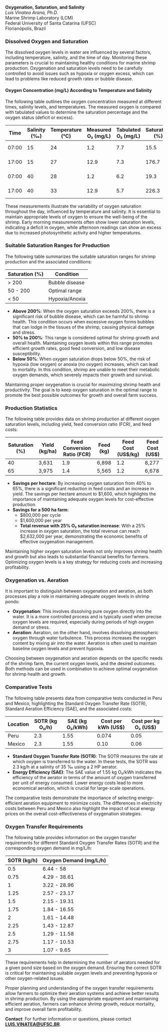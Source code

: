 **Oxygenation, Saturation, and Salinity**  
*Luis Vinatea Arana, Ph.D.*  
Marine Shrimp Laboratory (LCM)  
Federal University of Santa Catarina (UFSC)  
Florianópolis, Brazil  

### Dissolved Oxygen and Saturation

The dissolved oxygen levels in water are influenced by several factors, including temperature, salinity, and the time of day. Monitoring these parameters is crucial to maintaining healthy conditions for marine shrimp production. Oxygenation and saturation levels need to be carefully controlled to avoid issues such as hypoxia or oxygen excess, which can lead to problems like reduced growth rates or bubble disease.

#### Oxygen Concentration (mg/L) According to Temperature and Salinity

The following table outlines the oxygen concentration measured at different times, salinity levels, and temperatures. The measured oxygen is compared with tabulated values to determine the saturation percentage and the oxygen status (deficit or excess).

| Time  | Salinity (‰) | Temperature (°C) | Measured O₂ (mg/L) | Tabulated O₂ (mg/L) | Saturation (%) | Oxygen Status     |
|-------|--------------|------------------|--------------------|---------------------|---------------|------------------|
| 07:00 | 15           | 24               | 1.2                | 7.7                 | 15.5          | Lacking 84.5%    |
| 17:00 | 15           | 27               | 12.9               | 7.3                 | 176.7         | Excess 76.7%     |
| 07:00 | 40           | 28               | 1.2                | 6.2                 | 19.3          | Lacking 80.7%    |
| 17:00 | 40           | 33               | 12.9               | 5.7                 | 226.3         | Excess 126.3%    |

These measurements illustrate the variability of oxygen saturation throughout the day, influenced by temperature and salinity. It is essential to maintain appropriate levels of oxygen to ensure the well-being of the shrimp. Early morning measurements often show lower saturation levels, indicating a deficit in oxygen, while afternoon readings can show an excess due to increased photosynthetic activity and higher temperatures.

### Suitable Saturation Ranges for Production

The following table summarizes the suitable saturation ranges for shrimp production and the associated conditions:

| Saturation (%) | Condition           |
|----------------|---------------------|
| > 200          | Bubble disease      |
| 50 - 200       | Optimal range       |
| < 50           | Hypoxia/Anoxia      |

- **Above 200%**: When the oxygen saturation exceeds 200%, there is a significant risk of bubble disease, which can be harmful to shrimp health. This condition occurs when excessive oxygen forms bubbles that can lodge in the tissues of the shrimp, causing physical damage and stress.  
- **50% to 200%**: This range is considered optimal for shrimp growth and overall health. Maintaining oxygen levels within this range promotes efficient growth rates, good feed conversion, and low disease susceptibility.  
- **Below 50%**: When oxygen saturation drops below 50%, the risk of hypoxia (low oxygen) or anoxia (no oxygen) increases, which can lead to mortality. In this condition, shrimp are unable to meet their metabolic oxygen demands, which severely impacts their growth and survival.

Maintaining proper oxygenation is crucial for maximizing shrimp health and productivity. The goal is to keep oxygen saturation in the optimal range to promote the best possible outcomes for growth and overall farm success.

### Production Statistics

The following table provides data on shrimp production at different oxygen saturation levels, including yield, feed conversion ratio (FCR), and feed costs:

| Saturation (%) | Yield (kg/ha) | Feed Conversion Ratio (FCR) | Feed (kg) | Feed Cost (US$/kg) | Feed Cost (US$) |
|----------------|---------------|-----------------------------|-----------|--------------------|-----------------|
| 40             | 3,631         | 1.9                         | 6,898     | 1.2                | 8,277           |
| 65             | 3,975         | 1.4                         | 5,565     | 1.2                | 6,678           |

- **Savings per hectare**: By increasing oxygen saturation from 40% to 65%, there is a significant reduction in feed costs and an increase in yield. The savings per hectare amount to $1,600, which highlights the importance of maintaining adequate oxygen levels for cost-effective production.  
- **Savings for a 500 ha farm**:  
  - $800,000 per cycle  
  - $1,600,000 per year  
  - **Total revenue with 25% O₂ saturation increase**: With a 25% increase in oxygen saturation, the total revenue can reach $2,632,000 per year, demonstrating the economic benefits of effective oxygenation management.

Maintaining higher oxygen saturation levels not only improves shrimp health and growth but also leads to substantial financial benefits for farmers. Optimizing oxygen levels is a key strategy for reducing costs and increasing profitability.

### Oxygenation vs. Aeration

It is important to distinguish between oxygenation and aeration, as both processes play a role in maintaining adequate oxygen levels in shrimp ponds:

- **Oxygenation**: This involves dissolving pure oxygen directly into the water. It is a more controlled process and is typically used when precise oxygen levels are required, especially during periods of high oxygen demand or stress.  
- **Aeration**: Aeration, on the other hand, involves dissolving atmospheric oxygen through water turbulence. This process increases the oxygen content by mixing air into the water. Aeration is often used to maintain baseline oxygen levels and prevent hypoxia.

Choosing between oxygenation and aeration depends on the specific needs of the shrimp farm, the current oxygen levels, and the desired outcomes. Both methods can be used in combination to achieve optimal oxygenation for shrimp health and growth.

### Comparative Tests

The following table presents data from comparative tests conducted in Peru and Mexico, highlighting the Standard Oxygen Transfer Rate (SOTR), Standard Aeration Efficiency (SAE), and the associated costs:

| Location     | SOTR (kg O₂/h) | SAE (kg O₂/kWh) | Cost per kWh (US$) | Cost per kg O₂ (US$) |
|--------------|----------------|-----------------|--------------------|----------------------|
| Peru         | 2.3            | 1.55            | 0.074              | 0.05                 |
| Mexico       | 2.3            | 1.55            | 0.10               | 0.06                 |

- **Standard Oxygen Transfer Rate (SOTR)**: The SOTR measures the rate at which oxygen is transferred to the water. In these tests, the SOTR was 2.3 kg/h at a salinity of 35 ‰ using a 2 HP aerator.  
- **Energy Efficiency (SAE)**: The SAE value of 1.55 kg O₂/kWh indicates the efficiency of the aerator in terms of the amount of oxygen transferred per unit of energy consumed. Lower energy costs lead to more economical aeration, which is crucial for large-scale operations.

The comparative tests demonstrate the importance of selecting energy-efficient aeration equipment to minimize costs. The differences in electricity costs between Peru and Mexico also highlight the impact of local energy prices on the overall cost-effectiveness of oxygenation strategies.

### Oxygen Transfer Requirements

The following table provides information on the oxygen transfer requirements for different Standard Oxygen Transfer Rates (SOTR) and the corresponding oxygen demand in mg/L/h:

| SOTR (kg/h) | Oxygen Demand (mg/L/h) |
|-------------|------------------------|
| 0.5         | 6.44 - 58              |
| 0.75        | 4.29 - 38.61           |
| 1           | 3.22 - 28.96           |
| 1.25        | 2.57 - 23.17           
| 1.5         | 2.15 - 19.31           |
| 1.75        | 1.84 - 16.55           |
| 2           | 1.61 - 14.48           |
| 2.25        | 1.43 - 12.87           |
| 2.5         | 1.29 - 11.58           |
| 2.75        | 1.17 - 10.53           |
| 3           | 1.07 - 9.65            |

These requirements help in determining the number of aerators needed for a given pond size based on the oxygen demand. Ensuring the correct SOTR is critical for maintaining suitable oxygen levels and preventing hypoxia or other oxygen-related issues.

Proper planning and understanding of the oxygen transfer requirements allow farmers to optimize their aeration systems and achieve better results in shrimp production. By using the appropriate equipment and maintaining efficient aeration, farmers can enhance shrimp growth, reduce mortality, and improve overall farm profitability.

**Contact**: For further information or questions, please contact **LUIS.VINATEA@UFSC.BR**.

